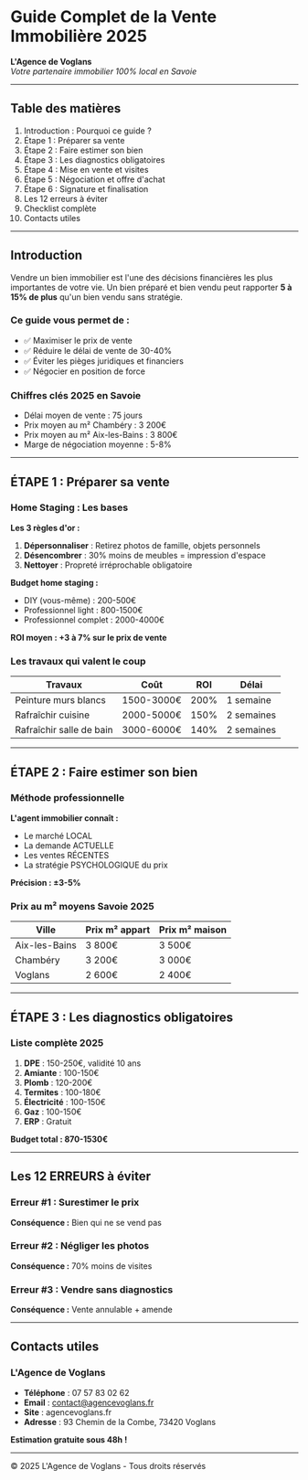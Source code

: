 # Guide Complet de la Vente Immobilière 2025

**L'Agence de Voglans**  
*Votre partenaire immobilier 100% local en Savoie*

---

## Table des matières

1. Introduction : Pourquoi ce guide ?
2. Étape 1 : Préparer sa vente
3. Étape 2 : Faire estimer son bien
4. Étape 3 : Les diagnostics obligatoires
5. Étape 4 : Mise en vente et visites
6. Étape 5 : Négociation et offre d'achat
7. Étape 6 : Signature et finalisation
8. Les 12 erreurs à éviter
9. Checklist complète
10. Contacts utiles

---

## Introduction

Vendre un bien immobilier est l'une des décisions financières les plus importantes de votre vie. Un bien préparé et bien vendu peut rapporter **5 à 15% de plus** qu'un bien vendu sans stratégie.

### Ce guide vous permet de :

- ✅ Maximiser le prix de vente
- ✅ Réduire le délai de vente de 30-40%
- ✅ Éviter les pièges juridiques et financiers
- ✅ Négocier en position de force

### Chiffres clés 2025 en Savoie

- Délai moyen de vente : 75 jours
- Prix moyen au m² Chambéry : 3 200€
- Prix moyen au m² Aix-les-Bains : 3 800€
- Marge de négociation moyenne : 5-8%

---

## ÉTAPE 1 : Préparer sa vente

### Home Staging : Les bases

**Les 3 règles d'or :**

1. **Dépersonnaliser** : Retirez photos de famille, objets personnels
2. **Désencombrer** : 30% moins de meubles = impression d'espace
3. **Nettoyer** : Propreté irréprochable obligatoire

**Budget home staging :**
- DIY (vous-même) : 200-500€
- Professionnel light : 800-1500€
- Professionnel complet : 2000-4000€

**ROI moyen : +3 à 7% sur le prix de vente**

### Les travaux qui valent le coup

| Travaux | Coût | ROI | Délai |
|---------|------|-----|-------|
| Peinture murs blancs | 1500-3000€ | 200% | 1 semaine |
| Rafraîchir cuisine | 2000-5000€ | 150% | 2 semaines |
| Rafraîchir salle de bain | 3000-6000€ | 140% | 2 semaines |

---

## ÉTAPE 2 : Faire estimer son bien

### Méthode professionnelle

**L'agent immobilier connaît :**
- Le marché LOCAL
- La demande ACTUELLE
- Les ventes RÉCENTES
- La stratégie PSYCHOLOGIQUE du prix

**Précision : ±3-5%**

### Prix au m² moyens Savoie 2025

| Ville | Prix m² appart | Prix m² maison |
|-------|----------------|----------------|
| Aix-les-Bains | 3 800€ | 3 500€ |
| Chambéry | 3 200€ | 3 000€ |
| Voglans | 2 600€ | 2 400€ |

---

## ÉTAPE 3 : Les diagnostics obligatoires

### Liste complète 2025

1. **DPE** : 150-250€, validité 10 ans
2. **Amiante** : 100-150€
3. **Plomb** : 120-200€
4. **Termites** : 100-180€
5. **Électricité** : 100-150€
6. **Gaz** : 100-150€
7. **ERP** : Gratuit

**Budget total : 870-1530€**

---

## Les 12 ERREURS à éviter

### Erreur #1 : Surestimer le prix
**Conséquence :** Bien qui ne se vend pas

### Erreur #2 : Négliger les photos
**Conséquence :** 70% moins de visites

### Erreur #3 : Vendre sans diagnostics
**Conséquence :** Vente annulable + amende

---

## Contacts utiles

### L'Agence de Voglans

- **Téléphone** : 07 57 83 02 62
- **Email** : contact@agencevoglans.fr
- **Site** : agencevoglans.fr
- **Adresse** : 93 Chemin de la Combe, 73420 Voglans

**Estimation gratuite sous 48h !**

---

© 2025 L'Agence de Voglans - Tous droits réservés
